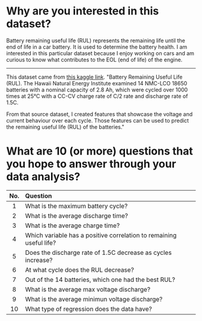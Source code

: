 # Why are you interested in this dataset?

Battery remaining useful life (RUL) represents the remaining life until the end of life in a car battery. It is used to determine the battery health. I am interested in this particular dataset because I enjoy working on cars and am curious to know what contributes to the EOL (end of life) of the engine.

---

This dataset came from [this kaggle link](https://www.kaggle.com/datasets/ignaciovinuales/battery-remaining-useful-life-rul). "Battery Remaining Useful Life (RUL). The Hawaii Natural Energy Institute examined 14 NMC-LCO 18650 batteries with a nominal capacity of 2.8 Ah, which were cycled over 1000 times at 25°C with a CC-CV charge rate of C/2 rate and discharge rate of 1.5C.

From that source dataset, I created features that showcase the voltage and current behaviour over each cycle. Those features can be used to predict the remaining useful life (RUL) of the batteries."

# What are 10 (or more) questions that you hope to answer through your data analysis?

No. | Question
:-:|:-
1 | What is the maximum battery cycle?
2 | What is the average discharge time?
3 | What is the average charge time?
4 | Which variable has a positive correlation to remaining useful life?
5 | Does the discharge rate of 1.5C decrease as cycles increase?
6 | At what cycle does the RUL decrease?
7 | Out of the 14 batteries, which one had the best RUL?
8 | What is the average max voltage discharge?
9 | What is the average minimun voltage discharge?
10 | What type of regression does the data have?
